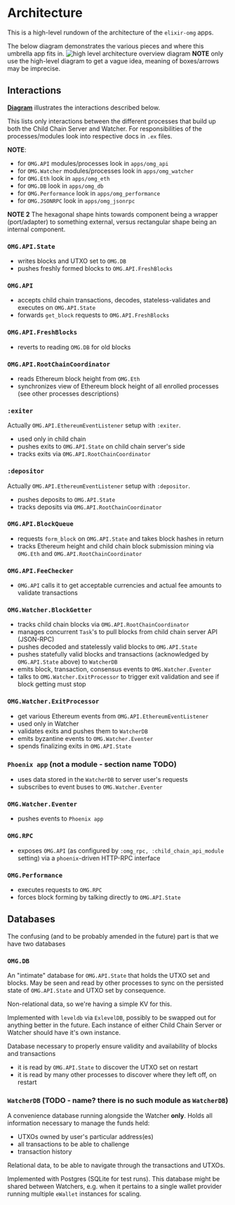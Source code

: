 # Architecture

This is a high-level rundown of the architecture of the `elixir-omg` apps.

The below diagram demonstrates the various pieces and where this umbrella app fits in.
![high level architecture overview diagram](assets/architecture_overview.jpg)
**NOTE** only use the high-level diagram to get a vague idea, meaning of boxes/arrows may be imprecise.

## Interactions

**[Diagram](https://docs.google.com/drawings/d/11ugr_VQzqh0afU6NPpHW893jww182POaGE3sYhgm9Gw/edit?usp=sharing)** illustrates the interactions described below.

This lists only interactions between the different processes that build up both the Child Chain Server and Watcher.
For responsibilities of the processes/modules look into respective docs in `.ex` files.

**NOTE**:
- for `OMG.API` modules/processes look in `apps/omg_api`
- for `OMG.Watcher` modules/processes look in `apps/omg_watcher`
- for `OMG.Eth` look in `apps/omg_eth`
- for `OMG.DB` look in `apps/omg_db`
- for `OMG.Performance` look in `apps/omg_performance`
- for `OMG.JSONRPC` look in `apps/omg_jsonrpc`

**NOTE 2** The hexagonal shape hints towards component being a wrapper (port/adapter) to something external, versus rectangular shape being an internal component.

### `OMG.API.State`

- writes blocks and UTXO set to `OMG.DB`
- pushes freshly formed blocks to `OMG.API.FreshBlocks`

### `OMG.API`

- accepts child chain transactions, decodes, stateless-validates and executes on `OMG.API.State`
- forwards `get_block` requests to `OMG.API.FreshBlocks`

### `OMG.API.FreshBlocks`

- reverts to reading `OMG.DB` for old blocks

### `OMG.API.RootChainCoordinator`

- reads Ethereum block height from `OMG.Eth`
- synchronizes view of Ethereum block height of all enrolled processes (see other processes descriptions)

### `:exiter`

Actually `OMG.API.EthereumEventListener` setup with `:exiter`.

- used only in child chain
- pushes exits to `OMG.API.State` on child chain server's side
- tracks exits via `OMG.API.RootChainCoordinator`

### `:depositor`

Actually `OMG.API.EthereumEventListener` setup with `:depositor`.

- pushes deposits to `OMG.API.State`
- tracks deposits via `OMG.API.RootChainCoordinator`

### `OMG.API.BlockQueue`

- requests `form_block` on `OMG.API.State` and takes block hashes in return
- tracks Ethereum height and child chain block submission mining via `OMG.Eth` and `OMG.API.RootChainCoordinator`

### `OMG.API.FeeChecker`
- `OMG.API` calls it to get acceptable currencies and actual fee amounts to validate transactions

### `OMG.Watcher.BlockGetter`

- tracks child chain blocks via `OMG.API.RootChainCoordinator`
- manages concurrent `Task`'s to pull blocks from child chain server API (JSON-RPC)
- pushes decoded and statelessly valid blocks to `OMG.API.State`
- pushes statefully valid blocks and transactions (acknowledged by `OMG.API.State` above) to `WatcherDB`
- emits block, transaction, consensus events to `OMG.Watcher.Eventer`
- talks to `OMG.Watcher.ExitProcessor` to trigger exit validation and see if block getting must stop

### `OMG.Watcher.ExitProcessor`

- get various Ethereum events from `OMG.API.EthereumEventListener`
- used only in Watcher
- validates exits and pushes them to `WatcherDB`
- emits byzantine events to `OMG.Watcher.Eventer`
- spends finalizing exits in `OMG.API.State`

### `Phoenix app` (not a module - section name TODO)

- uses data stored in the `WatcherDB` to server user's requests
- subscribes to event buses to `OMG.Watcher.Eventer`

### `OMG.Watcher.Eventer`

- pushes events to `Phoenix app`

### `OMG.RPC`

- exposes `OMG.API` (as configured by `:omg_rpc, :child_chain_api_module` setting) via a `phoenix`-driven HTTP-RPC interface

### `OMG.Performance`

- executes requests to `OMG.RPC`
- forces block forming by talking directly to `OMG.API.State`

## Databases

The confusing (and to be probably amended in the future) part is that we have two databases

### `OMG.DB`

An "intimate" database for `OMG.API.State` that holds the UTXO set and blocks.
May be seen and read by other processes to sync on the persisted state of `OMG.API.State` and UTXO set by consequence.

Non-relational data, so we're having a simple KV for this.

Implemented with `leveldb` via `ExlevelDB`, possibly to be swapped out for anything better in the future.
Each instance of either Child Chain Server or Watcher should have it's own instance.

Database necessary to properly ensure validity and availability of blocks and transactions

- it is read by `OMG.API.State` to discover the UTXO set on restart
- it is read by many other processes to discover where they left off, on restart

### `WatcherDB` (TODO - name? there is no such module as `WatcherDB`)

A convenience database running alongside the Watcher **only**.
Holds all information necessary to manage the funds held:
- UTXOs owned by user's particular address(es)
- all transactions to be able to challenge
- transaction history

Relational data, to be able to navigate through the transactions and UTXOs.

Implemented with Postgres (SQLite for test runs).
This database might be shared between Watchers, e.g. when it pertains to a single wallet provider running multiple `eWallet` instances for scaling.
